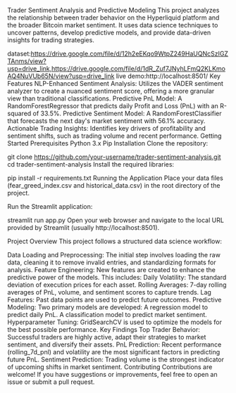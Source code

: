 Trader Sentiment Analysis and Predictive Modeling
This project analyzes the relationship between trader behavior on the Hyperliquid platform and the broader Bitcoin market sentiment. It uses data science techniques to uncover patterns, develop predictive models, and provide data-driven insights for trading strategies.

dataset:https://drive.google.com/file/d/12h2eEKqo9WtpZ249HaUQNcSzIGZTAnms/view?usp=drive_link,https://drive.google.com/file/d/1dR_Zuf7JNyhLFmQ2KLKmoAQ4NuVUb65N/view?usp=drive_link
live demo:http://localhost:8501/
Key Features
NLP-Enhanced Sentiment Analysis: Utilizes the VADER sentiment analyzer to create a nuanced sentiment score, offering a more granular view than traditional classifications.
Predictive PnL Model: A RandomForestRegressor that predicts daily Profit and Loss (PnL) with an R-squared of 33.5%.
Predictive Sentiment Model: A RandomForestClassifier that forecasts the next day's market sentiment with 56.1% accuracy.
Actionable Trading Insights: Identifies key drivers of profitability and sentiment shifts, such as trading volume and recent performance.
Getting Started
Prerequisites
Python 3.x
Pip
Installation
Clone the repository:

git clone https://github.com/your-username/trader-sentiment-analysis.git
cd trader-sentiment-analysis
Install the required libraries:

pip install -r requirements.txt
Running the Application
Place your data files (fear_greed_index.csv and historical_data.csv) in the root directory of the project.

Run the Streamlit application:

streamlit run app.py
Open your web browser and navigate to the local URL provided by Streamlit (usually http://localhost:8501).

Project Overview
This project follows a structured data science workflow:

Data Loading and Preprocessing: The initial step involves loading the raw data, cleaning it to remove invalid entries, and standardizing formats for analysis.
Feature Engineering: New features are created to enhance the predictive power of the models. This includes:
Daily Volatility: The standard deviation of execution prices for each asset.
Rolling Averages: 7-day rolling averages of PnL, volume, and sentiment scores to capture trends.
Lag Features: Past data points are used to predict future outcomes.
Predictive Modeling: Two primary models are developed:
A regression model to predict daily PnL.
A classification model to predict market sentiment.
Hyperparameter Tuning: GridSearchCV is used to optimize the models for the best possible performance.
Key Findings
Top Trader Behavior: Successful traders are highly active, adapt their strategies to market sentiment, and diversify their assets.
PnL Prediction: Recent performance (rolling_7d_pnl) and volatility are the most significant factors in predicting future PnL.
Sentiment Prediction: Trading volume is the strongest indicator of upcoming shifts in market sentiment.
Contributing
Contributions are welcome! If you have suggestions or improvements, feel free to open an issue or submit a pull request.
